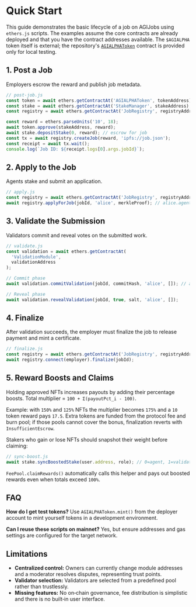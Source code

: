# Quick Start

This guide demonstrates the basic lifecycle of a job on AGIJobs using
`ethers.js` scripts. The examples assume the core contracts are already
deployed and that you have the contract addresses available. The `$AGIALPHA`
token itself is external; the repository's [`AGIALPHAToken`](../contracts/test/AGIALPHAToken.sol)
contract is provided only for local testing.

## 1. Post a Job

Employers escrow the reward and publish job metadata.

```javascript
// post-job.js
const token = await ethers.getContractAt('AGIALPHAToken', tokenAddress);
const stake = await ethers.getContractAt('StakeManager', stakeAddress);
const registry = await ethers.getContractAt('JobRegistry', registryAddress);

const reward = ethers.parseUnits('10', 18);
await token.approve(stakeAddress, reward);
await stake.depositStake(0, reward); // escrow for job
const tx = await registry.createJob(reward, 'ipfs://job.json');
const receipt = await tx.wait();
console.log(`Job ID: ${receipt.logs[0].args.jobId}`);
```

## 2. Apply to the Job

Agents stake and submit an application.

```javascript
// apply.js
const registry = await ethers.getContractAt('JobRegistry', registryAddress);
await registry.applyForJob(jobId, 'alice', merkleProof); // alice.agent.agi.eth
```

## 3. Validate the Submission

Validators commit and reveal votes on the submitted work.

```javascript
// validate.js
const validation = await ethers.getContractAt(
  'ValidationModule',
  validationAddress
);

// Commit phase
await validation.commitValidation(jobId, commitHash, 'alice', []); // alice.club.agi.eth

// Reveal phase
await validation.revealValidation(jobId, true, salt, 'alice', []);
```

## 4. Finalize

After validation succeeds, the employer must finalize the job to release
payment and mint a certificate.

```javascript
// finalize.js
const registry = await ethers.getContractAt('JobRegistry', registryAddress);
await registry.connect(employer).finalize(jobId);
```

## 5. Reward Boosts and Claims

Holding approved NFTs increases payouts by adding their percentage boosts. Total multiplier = `100 + Σ(payoutPct_i - 100)`.

Example: with `150%` and `125%` NFTs the multiplier becomes `175%` and a `10` token reward pays `17.5`. Extra tokens are funded from the protocol fee and burn pool; if those pools cannot cover the bonus, finalization reverts with `InsufficientEscrow`.

Stakers who gain or lose NFTs should snapshot their weight before claiming:

```javascript
// sync-boost.js
await stake.syncBoostedStake(user.address, role); // 0=agent, 1=validator, 2=platform
```

`FeePool.claimRewards()` automatically calls this helper and pays out boosted rewards even when totals exceed `100%`.

## FAQ

**How do I get test tokens?** Use `AGIALPHAToken.mint()` from the deployer
account to mint yourself tokens in a development environment.

**Can I reuse these scripts on mainnet?** Yes, but ensure addresses and gas
settings are configured for the target network.

## Limitations

- **Centralized control:** Owners can currently change module addresses and a
  moderator resolves disputes, representing trust points.
- **Validator selection:** Validators are selected from a predefined pool rather
  than trustlessly.
- **Missing features:** No on‑chain governance, fee distribution is simplistic
  and there is no built‑in user interface.
